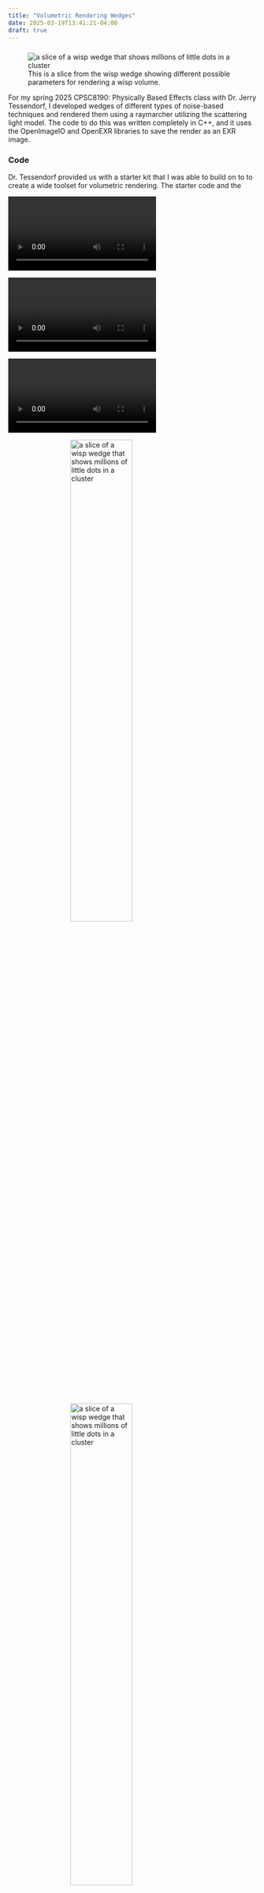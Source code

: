 ```yaml
---
title: "Volumetric Rendering Wedges"
date: 2025-03-19T13:41:21-04:00
draft: true
---
```

<figure>
<img src="/images/0008-wispWedge.jpg" alt="a slice of a wisp wedge that shows millions of little dots in a cluster" style="padding-top: 2%;" />
<figcaption>This is a slice from the wisp wedge showing different possible parameters for rendering a wisp volume.</figcaption>
</figure>

For my spring 2025 CPSC8190: Physically Based Effects class with Dr. Jerry Tessendorf, I developed wedges of different types of noise-based techniques and rendered them using a raymarcher utilizing the scattering light model. The code to do this was written completely in C++, and it uses the OpenImageIO and OpenEXR libraries to save the render as an EXR image. 

### Code

Dr. Tessendorf provided us with a starter kit that I was able to build on to to create a wide toolset for volumetric rendering. The starter code and the  



<video controls> <source
        src="/videos/pyroSphere.mp4"
        type="video/mp4"
    /> Your browser does not support the video tag. </video>

<video controls> <source
        src="/videos/wispWedge.mp4"
        type="video/mp4"
    /> Your browser does not support the video tag. </video>

<video controls> <source
        src="/videos/noiseWedge.mp4"
        type="video/mp4"
    /> Your browser does not support the video tag. </video>


<!-- <img src="/images/0031-wispWedge.jpg" alt="a slice of a wisp wedge that shows millions of little dots in a cluster" style="transform-origin: center;  width:50%; translate: 50%;" />

<img src="/images/0056-wispWedge.jpg" alt="a slice of a wisp wedge that shows millions of little dots in a cluster" style="transform-origin: center;  width:50%; translate: 50%;" /> -->

<img src="/images/0063-wispWedge.jpg" alt="a slice of a wisp wedge that shows millions of little dots in a cluster" style="transform-origin: center;  width:50%; translate: 50%;" />

<img src="/images/0130-wispWedge.jpg" alt="a slice of a wisp wedge that shows millions of little dots in a cluster" style="transform-origin: center;  width:50%; translate: 50%;" />

<img src="/images/0136-pyroSphere.jpg" alt="a slice of a wedge showing a pyroclastically displaced sphere" style="transform-origin: center;  width:50%; translate: 50%;" />
